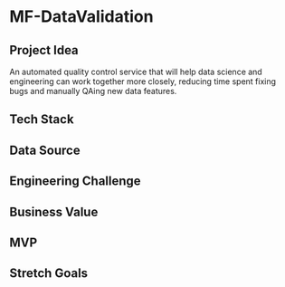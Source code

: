 # MF-DataValidation

## Project Idea
An automated quality control service that will help data science and engineering can work together more closely, reducing time spent fixing bugs and manually QAing new data features.

## Tech Stack
<TBD>

## Data Source
<TBD>

## Engineering Challenge
<TBD>

## Business Value
<TBD>

## MVP
<TBD>

## Stretch Goals
<TBD>
